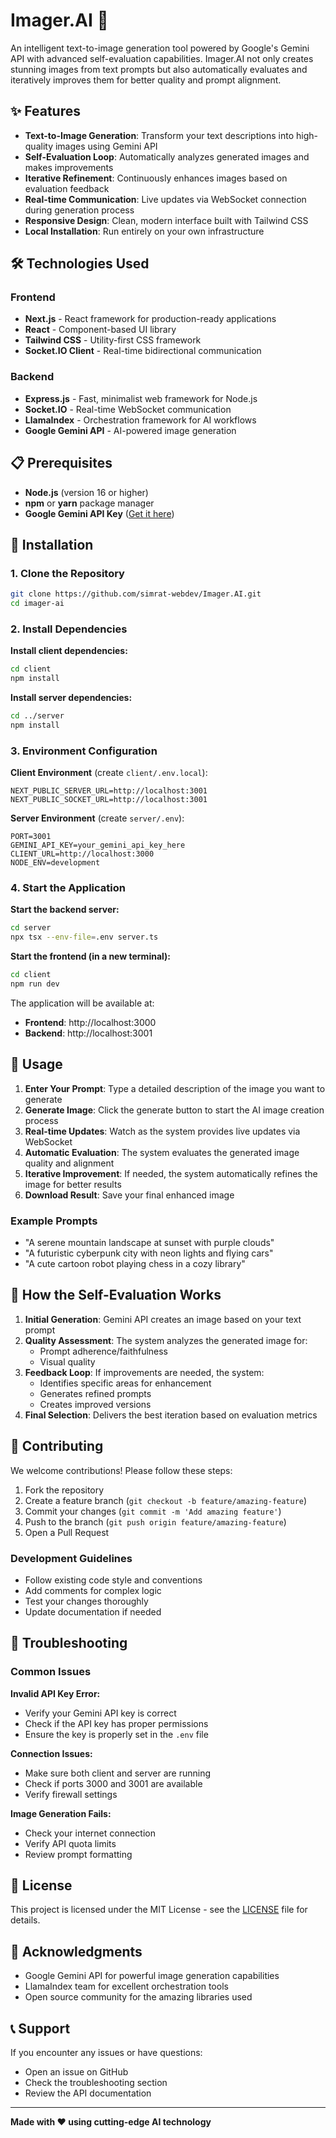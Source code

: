 # Imager.AI 🎨

An intelligent text-to-image generation tool powered by Google's Gemini API with advanced self-evaluation capabilities. Imager.AI not only creates stunning images from text prompts but also automatically evaluates and iteratively improves them for better quality and prompt alignment.

## ✨ Features

- **Text-to-Image Generation**: Transform your text descriptions into high-quality images using Gemini API
- **Self-Evaluation Loop**: Automatically analyzes generated images and makes improvements
- **Iterative Refinement**: Continuously enhances images based on evaluation feedback
- **Real-time Communication**: Live updates via WebSocket connection during generation process
- **Responsive Design**: Clean, modern interface built with Tailwind CSS
- **Local Installation**: Run entirely on your own infrastructure

## 🛠️ Technologies Used

### Frontend

- **Next.js** - React framework for production-ready applications
- **React** - Component-based UI library
- **Tailwind CSS** - Utility-first CSS framework
- **Socket.IO Client** - Real-time bidirectional communication

### Backend

- **Express.js** - Fast, minimalist web framework for Node.js
- **Socket.IO** - Real-time WebSocket communication
- **LlamaIndex** - Orchestration framework for AI workflows
- **Google Gemini API** - AI-powered image generation

## 📋 Prerequisites

- **Node.js** (version 16 or higher)
- **npm** or **yarn** package manager
- **Google Gemini API Key** ([Get it here](https://makersuite.google.com/app/apikey))

## 🔧 Installation

### 1. Clone the Repository

```bash
git clone https://github.com/simrat-webdev/Imager.AI.git
cd imager-ai
```

### 2. Install Dependencies

**Install client dependencies:**

```bash
cd client
npm install
```

**Install server dependencies:**

```bash
cd ../server
npm install
```

### 3. Environment Configuration

**Client Environment** (create `client/.env.local`):

```env
NEXT_PUBLIC_SERVER_URL=http://localhost:3001
NEXT_PUBLIC_SOCKET_URL=http://localhost:3001
```

**Server Environment** (create `server/.env`):

```env
PORT=3001
GEMINI_API_KEY=your_gemini_api_key_here
CLIENT_URL=http://localhost:3000
NODE_ENV=development
```

### 4. Start the Application

**Start the backend server:**

```bash
cd server
npx tsx --env-file=.env server.ts
```

**Start the frontend (in a new terminal):**

```bash
cd client
npm run dev
```

The application will be available at:

- **Frontend**: http://localhost:3000
- **Backend**: http://localhost:3001

## 🎯 Usage

1. **Enter Your Prompt**: Type a detailed description of the image you want to generate
2. **Generate Image**: Click the generate button to start the AI image creation process
3. **Real-time Updates**: Watch as the system provides live updates via WebSocket
4. **Automatic Evaluation**: The system evaluates the generated image quality and alignment
5. **Iterative Improvement**: If needed, the system automatically refines the image for better results
6. **Download Result**: Save your final enhanced image

### Example Prompts

- "A serene mountain landscape at sunset with purple clouds"
- "A futuristic cyberpunk city with neon lights and flying cars"
- "A cute cartoon robot playing chess in a cozy library"

## 🔄 How the Self-Evaluation Works

1. **Initial Generation**: Gemini API creates an image based on your text prompt
2. **Quality Assessment**: The system analyzes the generated image for:
   - Prompt adherence/faithfulness
   - Visual quality
3. **Feedback Loop**: If improvements are needed, the system:
   - Identifies specific areas for enhancement
   - Generates refined prompts
   - Creates improved versions
4. **Final Selection**: Delivers the best iteration based on evaluation metrics

## 🤝 Contributing

We welcome contributions! Please follow these steps:

1. Fork the repository
2. Create a feature branch (`git checkout -b feature/amazing-feature`)
3. Commit your changes (`git commit -m 'Add amazing feature'`)
4. Push to the branch (`git push origin feature/amazing-feature`)
5. Open a Pull Request

### Development Guidelines

- Follow existing code style and conventions
- Add comments for complex logic
- Test your changes thoroughly
- Update documentation if needed

## 🐛 Troubleshooting

### Common Issues

**Invalid API Key Error:**

- Verify your Gemini API key is correct
- Check if the API key has proper permissions
- Ensure the key is properly set in the `.env` file

**Connection Issues:**

- Make sure both client and server are running
- Check if ports 3000 and 3001 are available
- Verify firewall settings

**Image Generation Fails:**

- Check your internet connection
- Verify API quota limits
- Review prompt formatting

## 📄 License

This project is licensed under the MIT License - see the [LICENSE](LICENSE) file for details.

## 🙏 Acknowledgments

- Google Gemini API for powerful image generation capabilities
- LlamaIndex team for excellent orchestration tools
- Open source community for the amazing libraries used

## 📞 Support

If you encounter any issues or have questions:

- Open an issue on GitHub
- Check the troubleshooting section
- Review the API documentation

---

**Made with ❤️ using cutting-edge AI technology**
